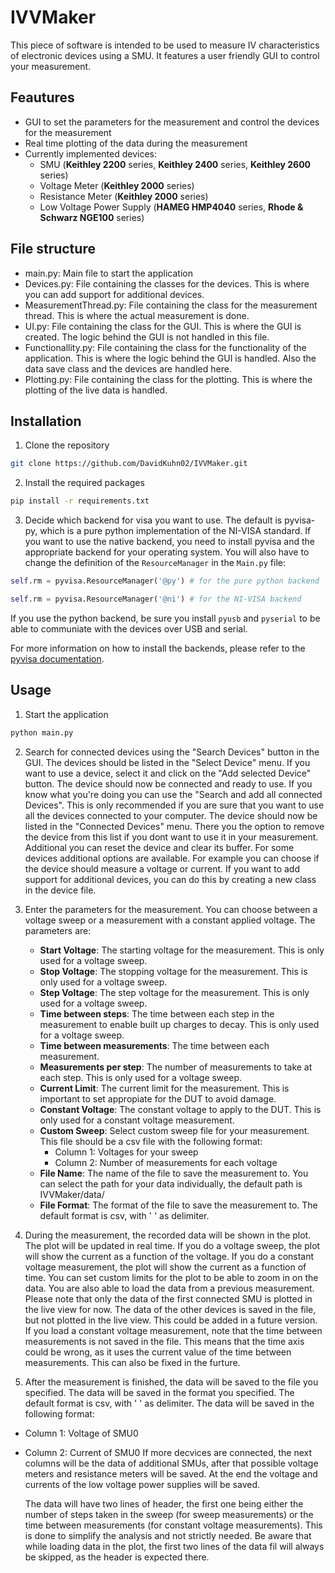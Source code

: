 # IVVMaker
This piece of software is intended to be used to measure IV characteristics of electronic devices using a SMU. It features a user friendly GUI to control your measurement.

## Feautures
- GUI to set the parameters for the measurement and control the devices for the measurement
- Real time plotting of the data during the measurement
- Currently implemented devices:
    - SMU (__Keithley 2200__ series, __Keithley 2400__ series, __Keithley 2600__ series)
    - Voltage Meter (__Keithley 2000__ series)
    - Resistance Meter (__Keithley 2000__ series)
    - Low Voltage Power Supply (__HAMEG HMP4040__ series, __Rhode & Schwarz NGE100__ series) 

## File structure
- main.py: Main file to start the application
- Devices.py: File containing the classes for the devices. This is where you can add support for additional devices.
- MeasurementThread.py: File containing the class for the measurement thread. This is where the actual measurement is done.
- UI.py: File containing the class for the GUI. This is where the GUI is created. The logic behind the GUI is not handled in this file.
- Functionallity.py: File containing the class for the functionality of the application. This is where the logic behind the GUI is handled. Also the data save class and the devices are handled here.
- Plotting.py: File containing the class for the plotting. This is where the plotting of the live data is handled.
## Installation
1. Clone the repository
```bash 
git clone https://github.com/DavidKuhn02/IVVMaker.git
```
2. Install the required packages
```bash
pip install -r requirements.txt
```
3. Decide which backend for visa you want to use. The default is pyvisa-py, which is a pure python implementation of the NI-VISA standard. If you want to use the native backend, you need to install pyvisa and the appropriate backend for your operating system. You will also have to change the definition of the `ResourceManager` in the `Main.py` file:
```python 
self.rm = pyvisa.ResourceManager('@py') # for the pure python backend

self.rm = pyvisa.ResourceManager('@ni') # for the NI-VISA backend
```
  If you use the python backend, be sure you install `pyusb` and `pyserial` to be able to communiate with the devices over USB and serial.


For more information on how to install the backends, please refer to the [pyvisa documentation](https://pyvisa.readthedocs.io/en/).

## Usage
1. Start the application
```bash
python main.py
```
2. Search for connected devices using the "Search Devices" button in the GUI. The devices should be listed in the "Select Device" menu. If you want to use a device, select it and click on the "Add selected Device" button. The device should now be connected and ready to use. If you know what you're doing you can use the "Search and add all connected Devices". This is only recommended if you are sure that you want to use all the devices connected to your computer.
The device should now be listed in the "Connected Devices" menu. There you the option to remove the device from this list if you dont want to use it in your measurement. Additional you can reset the device and clear its buffer. For some devices additional options are available. For example you can choose if the device should measure a voltage or current.
If you want to add support for additional devices, you can do this by creating a new class in the device file.

3. Enter the parameters for the measurement. You can choose between a voltage sweep or a measurement with a constant applied voltage.
The parameters are:
    - __Start Voltage__: The starting voltage for the measurement. This is only used for a voltage sweep.
    - __Stop Voltage__: The stopping voltage for the measurement. This is only used for a voltage sweep.
    - __Step Voltage__: The step voltage for the measurement. This is only used for a voltage sweep.
    - __Time between steps__: The time between each step in the measurement to enable built up charges to decay. This is only used for a voltage sweep.
    - __Time between measurements__: The time between each measurement.
    - __Measurements per step__: The number of measurements to take at each step. This is only used for a voltage sweep. 
    - __Current Limit__: The current limit for the measurement. This is important to set appropiate for the DUT to avoid damage.
    - __Constant Voltage__: The constant voltage to apply to the DUT. This is only used for a constant voltage measurement.
    - __Custom Sweep__: Select custom sweep file for your measurement. This file should be a csv file with the following format:
        - Column 1: Voltages for your sweep
        - Column 2: Number of measurements for each voltage 
    - __File Name__: The name of the file to save the measurement to. You can select the path for your data individually, the default path is IVVMaker/data/
    - __File Format__: The format of the file to save the measurement to. The default format is csv, with ' ' as delimiter. 

4. During the measurement, the recorded data will be shown in the plot. The plot will be updated in real time. If you do a voltage sweep, the plot will show the current as a function of the voltage. If you do a constant voltage measurement, the plot will show the current as a function of time. You can set custom limits for the plot to be able to zoom in on the data. You are also able to load the data from a previous measurement. Please note that only the data of the first connected SMU is plotted in the live view for now. The data of the other devices is saved in the file, but not plotted in the live view. This could be added in a future version. If you load a constant voltage measurement, note that the time between measurements is not saved in the file. This means that the time axis could be wrong, as it uses the current value of the time between measurements. This can also be fixed in the furture. 

5. After the measurement is finished, the data will be saved to the file you specified. The data will be saved in the format you specified. The default format is csv, with ' ' as delimiter. The data will be saved in the following format:
- Column 1: Voltage of SMU0
- Column 2: Current of SMU0
If more decvices are connected, the next columns will be the data of additional SMUs, after that possible voltage meters and resistance meters will be saved. At the end the voltage and currents of the low voltage power supplies will be saved. 

    The data will have two lines of header, the first one being either the number of steps taken in the sweep (for sweep measurements) or the time between measurements (for constant voltage measurements). This is done to simplify the analysis and not strictly needed. Be aware that while loading data in the plot, the first two lines of the data fil will always be skipped, as the header is expected there.

